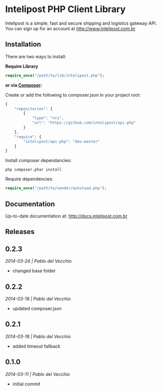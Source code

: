 # Intelipost PHP Client Library

Intelipost is a simple, fast and secure shipping and logistics gateway API. You can sign up for an account at http://www.intelipost.com.br

Installation
------------
There are two ways to install:

 **Require Library**

```php
require_once("/path/to/lib/intelipost.php");
```

**or via [Composer](http://getcomposer.org/):**

Create or add the following to composer.json in your project root:
```javascript
{
    "repositories": [
        {
            "type": "vcs",
            "url": "https://github.com/intelipost/api-php"
        }
    ],
    "require": {
        "intelipost/api-php": "dev-master"
    }
}
```

Install composer dependancies:
```shell
php composer.phar install
```

Require dependencies:
```php
require_once("/path/to/vendor/autoload.php");
```

Documentation
--------------------
Up-to-date documentation at: http://docs.intelipost.com.br


Releases
--------------------
## 0.2.3
*2014-03-24 | Pablo del Vecchio*

- changed base folder


## 0.2.2
*2014-03-18 | Pablo del Vecchio*

- updated composer.json


## 0.2.1
*2014-03-18 | Pablo del Vecchio*

- added timeout fallback


## 0.1.0
*2014-03-11 | Pablo del Vecchio*

- initial commit
